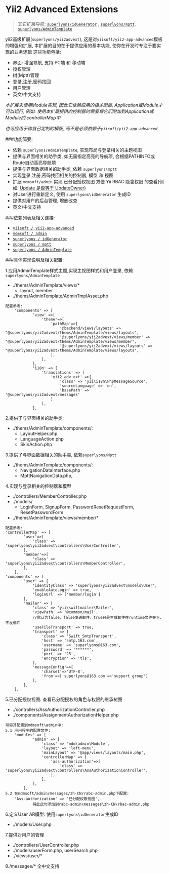 ﻿Yii2 Advanced Extensions 
===================================

> 其它扩展导航: [`superlyons/idGenerator`](superlyons/idGenerator) , [`superlyons/mptt`](superlyons/mptt), [`superlyons/AdminTemplate`](superlyons/AdminTemplate)

yii2高级扩展(`superlyons/yii2advext`), 这是对`yiisoft/yii2-app-advanced`模板的增强和扩展, 本扩展的目的在于提供应用的基本功能, 使你在开发时专注于要实现的业务逻辑
这些功能包括:
*	界面: 增强导航, 支持 PC端 和 移动端
*	授权管理
*	树(Mptt)管理
*	登录,注册,密码找回
*	用户管理
*	英文/中文支持

*本扩展未使用Module实现, 因此它依赖应用的相关配置, Application或Module才可以运行, 例如: 使用本扩展提供的控制器时需要将它们附加到Application或Module的 controllerMap中*

*也可应用于你自己定制的模板, 而不是必须依赖于`yiisoft/yii2-app-advanced`*


###功能简要:

*	依赖 `superlyons/AdminTemplate`, 实现布局与登录相关的主题视图
*	提供与界面相关的助手类, 如无需指定高亮的导航项, 会根据PATHINFO或Route自动高亮导航项
*	提供与界面数据相关的助手类, 依赖 `superlyons\mptt`
*	实现登录,注册,密码找回相关的控制器, 模型 和 视图
*	扩展 `mdmsoft/admin` 实现 已分配授权视图 方便 Yii RBAC 隐含权限 的查看(例如: 
	<a href="http://www.yiiframework.com/doc-2.0/images/rbac-access-check-2.png" target="_blank">Update 是否等于 UpdateOwner</a>)
*	对User进行重新定义, 使用 `superlyons\idGenerator` 生成ID
*	提供对用户的后台管理, 增删改查
*	英文/中文支持


###依赖列表及相关连接:

*	<a href="https://github.com/yiisoft/yii2-app-advanced" target="_blank">`yiisoft / yii2-app-advanced`</a>
*	[`mdmsoft / admin`](mdm/admin)
*	[`superlyons / idGenerator`](superlyons/idGenerator)
*	[`superlyons / mptt`](superlyons/mptt)
*	[`superlyons / AdminTemplate`](superlyons/AdminTemplate)


###具体实现说明及相关配置:

1.应用AdminTemplate样式主题,实现主视图样式和用户登录, 依赖`superlyons/AdminTemplate`

*	./thems/AdminTemplate/views/*
	*	layout, member
*	./thems/AdminTemplate/AdminTmplAsset.php

```
配置参考:
	'components' => [
	        'view' =>[
	            'theme'=>[
	                'pathMap'=>[
	                    '@backend/views/layouts' => "@superlyons/yii2advext/thems/AdminTemplate/views/layouts",
	                    '@superlyons/yii2advext/views/member' => "@superlyons/yii2advext/thems/AdminTemplate/views/member",
	                    '@superlyons/yii2advext/views/layouts' => "@superlyons/yii2advext/thems/AdminTemplate/views/layouts",
	                ],
	            ],
	        ],
	        'i18n' => [
	            'translations' => [
	                'yii2_adv_ext' =>[
	                    'class' => 'yii\i18n\PhpMessageSource',
	                    'sourceLanguage' => 'en',
	                    'basePath' => '@superlyons/yii2advext/messages'  
	                ]
	            ],
	        ],
```
2.提供了与界面相关的助手类:
*	./thems/AdminTemplate/components/:
	*	LayoutHelper.php
	*	LanguageAction.php
	*	SkinAction.php
	

3.提供了与界面数据相关的助手类, 依赖`superlyons/Mptt`
*	./thems/AdminTemplate/components/:
	*	NavigationDataInterface.php
	*	MpttNavigationData.php, 

4.实现与登录相关的控制器和模型
*	./controllers/MemberController.php
*	./models/
	*	LoginForm, SignupForm, PasswordResetRequestForm, ResetPasswordForm
*	./thems/AdminTemplate/views/member/*

```
配置参考:
'controllerMap' => [
		'user'=>[
			'class' => 'superlyons\yii2advext\controllers\UserController',
		],
		'member'=>[
			'class' => 'superlyons\yii2advext\controllers\MemberController',
		],
	],
'components' => [
		'user' => [
			'identityClass' => 'superlyons\yii2advext\models\User',
			'enableAutoLogin' => true,
			'loginUrl' => ['member/login']
		],
		'mailer' => [
			'class' => 'yii\swiftmailer\Mailer',
			'viewPath' => '@common/mail',
			//默认为false，false发送邮件，true只是生成邮件在runtime文件夹下，不发邮件
			'useFileTransport' => true,
			'transport' => [  
				'class' => 'Swift_SmtpTransport',  
				'host' => 'smtp.163.com',  
				'username' => 'superlyons@163.com',  
				'password' => '******',  
				'port' => '25',
				'encryption' => 'tls',  
			],   
			'messageConfig'=>[  
				'charset'=>'UTF-8',  
				'from'=>['superlyons@163.com'=>'support group']  
			],
		],
	],
```
5.已分配授权视图: 查看已分配授权的角色与权限的继承树图
*	./controllers/AssAuthorizationController.php
*	./components/AssignmentAuthorizationHelper.php

```
可将其配置到mdmsoft\admin中:
5.1 应用程序的配置文件:
	'modules' => [
            'admin' => [
                'class' => 'mdm\admin\Module',
                'layout' => 'left-menu',
                'mainLayout' => '@app/views/layouts/main.php',
                'controllerMap' => [
                    'ass-authorization'=>[
                        'class' => 'superlyons\yii2advext\controllers\AssAuthorizationController',
                    ],
                ],
            ],
		],
5.2 在mdmsoft/admin/messages/zh-CN/rabc-admin.php下配置:
	'Ass-authorization' => '已分配权限视图',
	        将此此句添加到rabc-admin\messages\zh-CN\rbac-admin.php
```

6.定义User AR模型: 使用`superlyons\idGenerator`生成ID
*	./models/User.php

7.提供对用户的管理
*	./controllers/UserController.php
*	./models/userForm.php, userSearch.php
*	./views/user/*

8./messages/* 全中文支持

